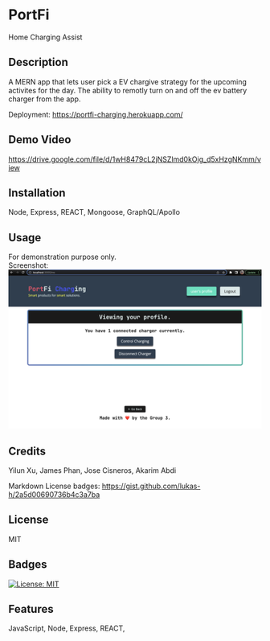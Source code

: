 # PortFi 
Home Charging Assist

## Description
A MERN app that lets user pick a EV chargive strategy for the upcoming activites for the day. The ability to remotly turn on and off the ev battery charger from the app.

Deployment: 
https://portfi-charging.herokuapp.com/

## Demo Video
https://drive.google.com/file/d/1wH8479cL2jNSZlmd0kOjg_d5xHzgNKmm/view

## Installation
Node, Express, REACT, Mongoose, GraphQL/Apollo

## Usage
For demonstration purpose only. <br />
Screenshot: <br />
![alt text](/screenshot.png)

## Credits
Yilun Xu, James Phan, Jose Cisneros, Akarim Abdi

Markdown License badges:
https://gist.github.com/lukas-h/2a5d00690736b4c3a7ba

## License
MIT

## Badges
[![License: MIT](https://img.shields.io/badge/License-MIT-yellow.svg)](https://opensource.org/licenses/MIT)

## Features
JavaScript, Node, Express, REACT,


